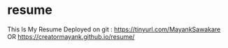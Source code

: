 # resume
This Is My Resume
Deployed on git : https://tinyurl.com/MayankSawakare 
                  OR https://creatormayank.github.io/resume/
